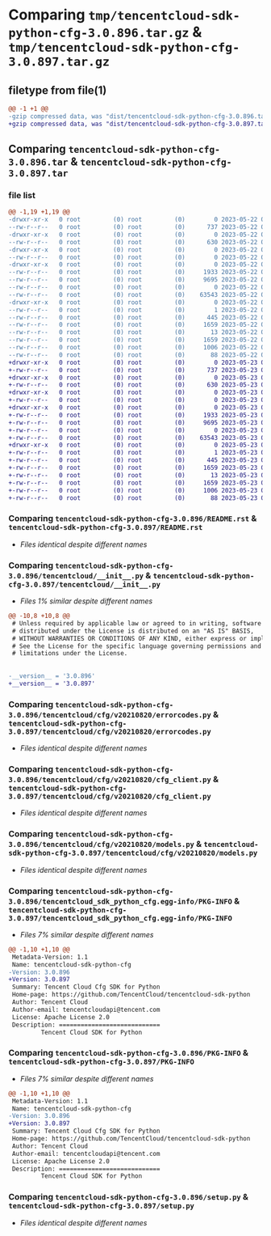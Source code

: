 # Comparing `tmp/tencentcloud-sdk-python-cfg-3.0.896.tar.gz` & `tmp/tencentcloud-sdk-python-cfg-3.0.897.tar.gz`

## filetype from file(1)

```diff
@@ -1 +1 @@
-gzip compressed data, was "dist/tencentcloud-sdk-python-cfg-3.0.896.tar", last modified: Mon May 22 00:17:47 2023, max compression
+gzip compressed data, was "dist/tencentcloud-sdk-python-cfg-3.0.897.tar", last modified: Tue May 23 02:16:52 2023, max compression
```

## Comparing `tencentcloud-sdk-python-cfg-3.0.896.tar` & `tencentcloud-sdk-python-cfg-3.0.897.tar`

### file list

```diff
@@ -1,19 +1,19 @@
-drwxr-xr-x   0 root         (0) root         (0)        0 2023-05-22 00:17:47.000000 tencentcloud-sdk-python-cfg-3.0.896/
--rw-r--r--   0 root         (0) root         (0)      737 2023-05-22 00:17:47.000000 tencentcloud-sdk-python-cfg-3.0.896/README.rst
-drwxr-xr-x   0 root         (0) root         (0)        0 2023-05-22 00:17:47.000000 tencentcloud-sdk-python-cfg-3.0.896/tencentcloud/
--rw-r--r--   0 root         (0) root         (0)      630 2023-05-22 00:17:47.000000 tencentcloud-sdk-python-cfg-3.0.896/tencentcloud/__init__.py
-drwxr-xr-x   0 root         (0) root         (0)        0 2023-05-22 00:17:47.000000 tencentcloud-sdk-python-cfg-3.0.896/tencentcloud/cfg/
--rw-r--r--   0 root         (0) root         (0)        0 2023-05-22 00:17:47.000000 tencentcloud-sdk-python-cfg-3.0.896/tencentcloud/cfg/__init__.py
-drwxr-xr-x   0 root         (0) root         (0)        0 2023-05-22 00:17:47.000000 tencentcloud-sdk-python-cfg-3.0.896/tencentcloud/cfg/v20210820/
--rw-r--r--   0 root         (0) root         (0)     1933 2023-05-22 00:17:47.000000 tencentcloud-sdk-python-cfg-3.0.896/tencentcloud/cfg/v20210820/errorcodes.py
--rw-r--r--   0 root         (0) root         (0)     9695 2023-05-22 00:17:47.000000 tencentcloud-sdk-python-cfg-3.0.896/tencentcloud/cfg/v20210820/cfg_client.py
--rw-r--r--   0 root         (0) root         (0)        0 2023-05-22 00:17:47.000000 tencentcloud-sdk-python-cfg-3.0.896/tencentcloud/cfg/v20210820/__init__.py
--rw-r--r--   0 root         (0) root         (0)    63543 2023-05-22 00:17:47.000000 tencentcloud-sdk-python-cfg-3.0.896/tencentcloud/cfg/v20210820/models.py
-drwxr-xr-x   0 root         (0) root         (0)        0 2023-05-22 00:17:47.000000 tencentcloud-sdk-python-cfg-3.0.896/tencentcloud_sdk_python_cfg.egg-info/
--rw-r--r--   0 root         (0) root         (0)        1 2023-05-22 00:17:47.000000 tencentcloud-sdk-python-cfg-3.0.896/tencentcloud_sdk_python_cfg.egg-info/dependency_links.txt
--rw-r--r--   0 root         (0) root         (0)      445 2023-05-22 00:17:47.000000 tencentcloud-sdk-python-cfg-3.0.896/tencentcloud_sdk_python_cfg.egg-info/SOURCES.txt
--rw-r--r--   0 root         (0) root         (0)     1659 2023-05-22 00:17:47.000000 tencentcloud-sdk-python-cfg-3.0.896/tencentcloud_sdk_python_cfg.egg-info/PKG-INFO
--rw-r--r--   0 root         (0) root         (0)       13 2023-05-22 00:17:47.000000 tencentcloud-sdk-python-cfg-3.0.896/tencentcloud_sdk_python_cfg.egg-info/top_level.txt
--rw-r--r--   0 root         (0) root         (0)     1659 2023-05-22 00:17:47.000000 tencentcloud-sdk-python-cfg-3.0.896/PKG-INFO
--rw-r--r--   0 root         (0) root         (0)     1006 2023-05-22 00:17:47.000000 tencentcloud-sdk-python-cfg-3.0.896/setup.py
--rw-r--r--   0 root         (0) root         (0)       88 2023-05-22 00:17:47.000000 tencentcloud-sdk-python-cfg-3.0.896/setup.cfg
+drwxr-xr-x   0 root         (0) root         (0)        0 2023-05-23 02:16:52.000000 tencentcloud-sdk-python-cfg-3.0.897/
+-rw-r--r--   0 root         (0) root         (0)      737 2023-05-23 02:16:52.000000 tencentcloud-sdk-python-cfg-3.0.897/README.rst
+drwxr-xr-x   0 root         (0) root         (0)        0 2023-05-23 02:16:52.000000 tencentcloud-sdk-python-cfg-3.0.897/tencentcloud/
+-rw-r--r--   0 root         (0) root         (0)      630 2023-05-23 02:16:52.000000 tencentcloud-sdk-python-cfg-3.0.897/tencentcloud/__init__.py
+drwxr-xr-x   0 root         (0) root         (0)        0 2023-05-23 02:16:52.000000 tencentcloud-sdk-python-cfg-3.0.897/tencentcloud/cfg/
+-rw-r--r--   0 root         (0) root         (0)        0 2023-05-23 02:16:52.000000 tencentcloud-sdk-python-cfg-3.0.897/tencentcloud/cfg/__init__.py
+drwxr-xr-x   0 root         (0) root         (0)        0 2023-05-23 02:16:52.000000 tencentcloud-sdk-python-cfg-3.0.897/tencentcloud/cfg/v20210820/
+-rw-r--r--   0 root         (0) root         (0)     1933 2023-05-23 02:16:52.000000 tencentcloud-sdk-python-cfg-3.0.897/tencentcloud/cfg/v20210820/errorcodes.py
+-rw-r--r--   0 root         (0) root         (0)     9695 2023-05-23 02:16:52.000000 tencentcloud-sdk-python-cfg-3.0.897/tencentcloud/cfg/v20210820/cfg_client.py
+-rw-r--r--   0 root         (0) root         (0)        0 2023-05-23 02:16:52.000000 tencentcloud-sdk-python-cfg-3.0.897/tencentcloud/cfg/v20210820/__init__.py
+-rw-r--r--   0 root         (0) root         (0)    63543 2023-05-23 02:16:52.000000 tencentcloud-sdk-python-cfg-3.0.897/tencentcloud/cfg/v20210820/models.py
+drwxr-xr-x   0 root         (0) root         (0)        0 2023-05-23 02:16:52.000000 tencentcloud-sdk-python-cfg-3.0.897/tencentcloud_sdk_python_cfg.egg-info/
+-rw-r--r--   0 root         (0) root         (0)        1 2023-05-23 02:16:52.000000 tencentcloud-sdk-python-cfg-3.0.897/tencentcloud_sdk_python_cfg.egg-info/dependency_links.txt
+-rw-r--r--   0 root         (0) root         (0)      445 2023-05-23 02:16:52.000000 tencentcloud-sdk-python-cfg-3.0.897/tencentcloud_sdk_python_cfg.egg-info/SOURCES.txt
+-rw-r--r--   0 root         (0) root         (0)     1659 2023-05-23 02:16:52.000000 tencentcloud-sdk-python-cfg-3.0.897/tencentcloud_sdk_python_cfg.egg-info/PKG-INFO
+-rw-r--r--   0 root         (0) root         (0)       13 2023-05-23 02:16:52.000000 tencentcloud-sdk-python-cfg-3.0.897/tencentcloud_sdk_python_cfg.egg-info/top_level.txt
+-rw-r--r--   0 root         (0) root         (0)     1659 2023-05-23 02:16:52.000000 tencentcloud-sdk-python-cfg-3.0.897/PKG-INFO
+-rw-r--r--   0 root         (0) root         (0)     1006 2023-05-23 02:16:52.000000 tencentcloud-sdk-python-cfg-3.0.897/setup.py
+-rw-r--r--   0 root         (0) root         (0)       88 2023-05-23 02:16:52.000000 tencentcloud-sdk-python-cfg-3.0.897/setup.cfg
```

### Comparing `tencentcloud-sdk-python-cfg-3.0.896/README.rst` & `tencentcloud-sdk-python-cfg-3.0.897/README.rst`

 * *Files identical despite different names*

### Comparing `tencentcloud-sdk-python-cfg-3.0.896/tencentcloud/__init__.py` & `tencentcloud-sdk-python-cfg-3.0.897/tencentcloud/__init__.py`

 * *Files 1% similar despite different names*

```diff
@@ -10,8 +10,8 @@
 # Unless required by applicable law or agreed to in writing, software
 # distributed under the License is distributed on an "AS IS" BASIS,
 # WITHOUT WARRANTIES OR CONDITIONS OF ANY KIND, either express or implied.
 # See the License for the specific language governing permissions and
 # limitations under the License.
 
 
-__version__ = '3.0.896'
+__version__ = '3.0.897'
```

### Comparing `tencentcloud-sdk-python-cfg-3.0.896/tencentcloud/cfg/v20210820/errorcodes.py` & `tencentcloud-sdk-python-cfg-3.0.897/tencentcloud/cfg/v20210820/errorcodes.py`

 * *Files identical despite different names*

### Comparing `tencentcloud-sdk-python-cfg-3.0.896/tencentcloud/cfg/v20210820/cfg_client.py` & `tencentcloud-sdk-python-cfg-3.0.897/tencentcloud/cfg/v20210820/cfg_client.py`

 * *Files identical despite different names*

### Comparing `tencentcloud-sdk-python-cfg-3.0.896/tencentcloud/cfg/v20210820/models.py` & `tencentcloud-sdk-python-cfg-3.0.897/tencentcloud/cfg/v20210820/models.py`

 * *Files identical despite different names*

### Comparing `tencentcloud-sdk-python-cfg-3.0.896/tencentcloud_sdk_python_cfg.egg-info/PKG-INFO` & `tencentcloud-sdk-python-cfg-3.0.897/tencentcloud_sdk_python_cfg.egg-info/PKG-INFO`

 * *Files 7% similar despite different names*

```diff
@@ -1,10 +1,10 @@
 Metadata-Version: 1.1
 Name: tencentcloud-sdk-python-cfg
-Version: 3.0.896
+Version: 3.0.897
 Summary: Tencent Cloud Cfg SDK for Python
 Home-page: https://github.com/TencentCloud/tencentcloud-sdk-python
 Author: Tencent Cloud
 Author-email: tencentcloudapi@tencent.com
 License: Apache License 2.0
 Description: ============================
         Tencent Cloud SDK for Python
```

### Comparing `tencentcloud-sdk-python-cfg-3.0.896/PKG-INFO` & `tencentcloud-sdk-python-cfg-3.0.897/PKG-INFO`

 * *Files 7% similar despite different names*

```diff
@@ -1,10 +1,10 @@
 Metadata-Version: 1.1
 Name: tencentcloud-sdk-python-cfg
-Version: 3.0.896
+Version: 3.0.897
 Summary: Tencent Cloud Cfg SDK for Python
 Home-page: https://github.com/TencentCloud/tencentcloud-sdk-python
 Author: Tencent Cloud
 Author-email: tencentcloudapi@tencent.com
 License: Apache License 2.0
 Description: ============================
         Tencent Cloud SDK for Python
```

### Comparing `tencentcloud-sdk-python-cfg-3.0.896/setup.py` & `tencentcloud-sdk-python-cfg-3.0.897/setup.py`

 * *Files identical despite different names*

